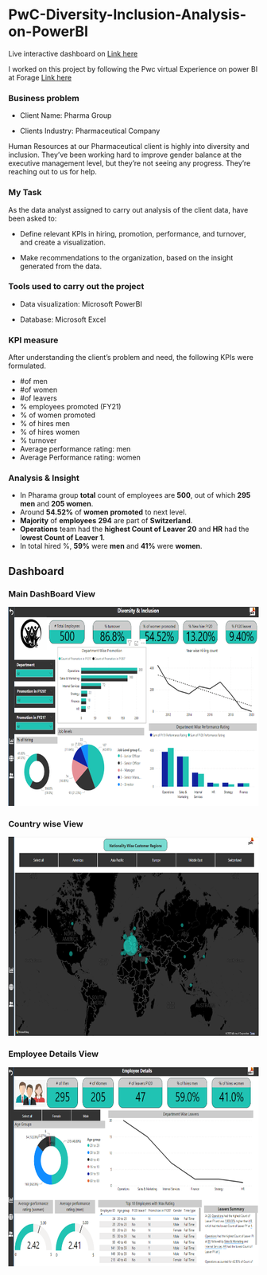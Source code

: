 # PwC-Diversity-Inclusion-Analysis-on-PowerBI

Live interactive dashboard on [Link here](https://github.com/Manojkumar0715/PwC-Diversity-Inclusion-Analysis-on-PowerBI/blob/main/Diversity%20and%20inclusion.pbix)


I worked on this project by following the Pwc virtual Experience on power BI at Forage [Link here](https://www.theforage.com/virtual-internships/prototype/a87GpgE6tiku7q3gu/Power%20BI%20in%20Data%20Analytics?ref=4waMNg8ejozso67A7)

### Business problem 

- Client Name: Pharma Group

- Clients Industry: Pharmaceutical Company

Human Resources at our Pharmaceutical client is highly into diversity and inclusion. They’ve been working hard to improve gender balance at the executive management level, but they’re not seeing any progress. They’re reaching out to us for help.

### My Task

As the data analyst assigned to carry out analysis of the client data, have been asked to:

- Define relevant KPIs in hiring, promotion, performance, and turnover, and create a visualization.

- Make recommendations to the organization, based on the insight generated from the data.

### Tools used to carry out the project

- Data visualization: Microsoft PowerBI

- Database: Microsoft Excel

### KPI measure
 
 After understanding the client’s problem and need, the following KPIs were formulated.
- #of men
- #of women
- #of leavers
- % employees promoted (FY21)
- % of women promoted
- % of hires men
- % of hires women
- % turnover 
- Average performance rating: men
- Average Performance rating: women

### Analysis & Insight
- In Pharama group **total** count of employees are **500**, out of which **295 men** and **205 women**.
- Around **54.52%** of **women promoted** to next level.
- **Majority** of **employees** **294** are part of **Switzerland**.
- **Operations** team had the **highest Count of Leaver 20** and **HR** had the l**owest Count of Leaver 1**.
- In total hired %, **59%** were **men** and **41%** were **women**.


 ## Dashboard

   ### Main DashBoard View 

<p align="center">
  <img src="https://github.com/Manojkumar0715/PwC-Diversity-Inclusion-Analysis-on-PowerBI/blob/main/Main%20Dashboard.png" height="400">
</p>

   ### Country wise View

<p align="center">
  <img src="https://github.com/Manojkumar0715/PwC-Diversity-Inclusion-Analysis-on-PowerBI/blob/main/Nationality%20Wise.png" height="400">
</p>

   ### Employee Details View

<p align="center">
  <img src="https://github.com/Manojkumar0715/PwC-Diversity-Inclusion-Analysis-on-PowerBI/blob/main/Employee%20Details.png" height="400">
</p>
